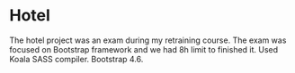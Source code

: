 # Hotel
The hotel project was an exam during my retraining course. 
The exam was focused on Bootstrap framework and we had 8h limit to finished it. 
Used Koala SASS compiler. Bootstrap 4.6.
